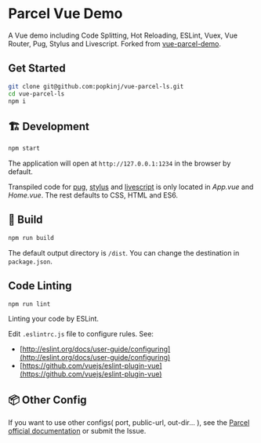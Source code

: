 # Parcel Vue Demo    

A Vue demo including Code Splitting, Hot Reloading, ESLint, Vuex, Vue Router, Pug, Stylus and Livescript. Forked from [vue-parcel-demo](https://github.com/proYang/vue-parcel-demo).

## Get Started

```bash
git clone git@github.com:popkinj/vue-parcel-ls.git
cd vue-parcel-ls
npm i
```

## :building_construction: Development

```bash
npm start
```
The application will open at `http://127.0.0.1:1234` in the browser by default.

Transpiled code for [pug](https://pugjs.org/api/getting-started.html), [stylus](http://stylus-lang.com/) and [livescript](http://livescript.net/) is only located in *App.vue* and *Home.vue*. The rest defaults to CSS, HTML and ES6.

## :rocket: Build

```bash
npm run build
```
The default output directory is `/dist`. You can change the destination in `package.json`.

## Code Linting

```bash
npm run lint
```
Linting your code by ESLint.    

Edit `.eslintrc.js` file to configure rules.
See: 
- [http://eslint.org/docs/user-guide/configuring](http://eslint.org/docs/user-guide/configuring)    
- [https://github.com/vuejs/eslint-plugin-vue](https://github.com/vuejs/eslint-plugin-vue) 

## :package: Other Config
If you want to use other configs( port, public-url, out-dir... ), see the [Parcel official documentation](https://parceljs.org/) or submit the Issue.

